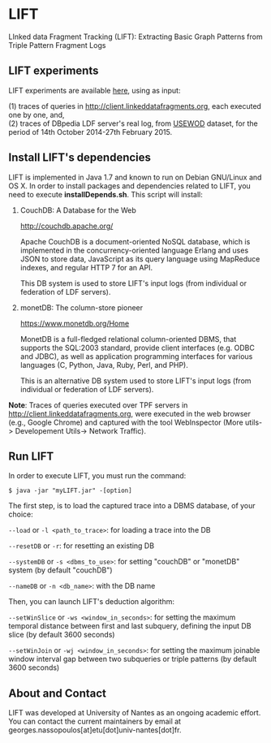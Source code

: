 # LIFT

LInked data Fragment Tracking (LIFT): Extracting Basic Graph Patterns from Triple Pattern Fragment Logs


## LIFT experiments


LIFT experiments are available [here](https://github.com/coumbaya/lift/blob/master/experiments.md), using as input:

(1) traces of queries in http://client.linkeddatafragments.org, each executed one by one, and,<br>
(2) traces of DBpedia LDF server's real log, from [USEWOD](http://usewod.org/data-sets.html) dataset, for the period of 14th October 2014-27th February 2015.


## Install LIFT's dependencies

LIFT is implemented in Java 1.7 and known to run on Debian GNU/Linux and OS X. In order to install packages and dependencies related to LIFT, you need to execute **installDepends<os-system>.sh**. This script will install: 
   
   1. CouchDB: A Database for the Web
   
        http://couchdb.apache.org/

      Apache CouchDB is a document-oriented NoSQL database, which is implemented in the concurrency-oriented language 
      Erlang and uses JSON to store data, JavaScript as its query language using MapReduce indexes, and 
      regular HTTP 7 for an API. 
      
      This DB system is used to store LIFT's input logs (from individual or federation of LDF servers).
   
   2. monetDB: The column-store pioneer
      
        https://www.monetdb.org/Home

      MonetDB is a full-fledged relational column-oriented DBMS, that supports the SQL:2003 
      standard, provide client interfaces (e.g. ODBC and JDBC), as well as application programming interfaces for
      various languages (C, Python, Java, Ruby, Perl, and PHP).
   
      This is an alternative DB system used to store LIFT's input logs (from individual or federation of LDF servers).



**Note**: Traces of queries executed over TPF servers in http://client.linkeddatafragments.org, were executed in the web browser (e.g., Google Chrome) and captured with the tool WebInspector (More utils-> Developement Utils-> Network Traffic).

## Run LIFT

In order to execute LIFT, you must run the command:

`$ java -jar "myLIFT.jar" -[option]`

The first step, is to load the captured trace into a DBMS database, of your choice:

`--load` or `-l <path_to_trace>`: for loading a trace into the DB

`--resetDB` or `-r`: for resetting an existing DB

`--systemDB` or `-s <dbms_to_use>`: for setting "couchDB" or "monetDB" system (by default "couchDB")

`--nameDB` or `-n <db_name>`: with the DB name

Then, you can launch LIFT's deduction algorithm:

`--setWinSlice` or `-ws <window_in_seconds>`: for setting the maximum temporal distance between first and last subquery, defining the input DB slice (by default 3600 seconds)

`--setWinJoin` or `-wj <window_in_seconds>`: for setting the maximum joinable window interval gap between two subqueries or triple patterns (by default 3600 seconds)


## About and Contact

LIFT was developed at University of Nantes as an ongoing academic effort. You can contact the current maintainers by email at georges.nassopoulos[at]etu[dot]univ-nantes[dot]fr.

